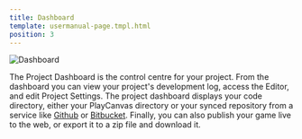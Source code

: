 ```yaml
---
title: Dashboard
template: usermanual-page.tmpl.html
position: 3
---
```


![Dashboard][1]

The Project Dashboard is the control centre for your project. From the dashboard you can view your project's development log, access the Editor, and edit Project Settings. The project dashboard displays your code directory, either your PlayCanvas directory or your synced repository from a service like [Github][2] or [Bitbucket][3]. Finally, you can also publish your game live to the web, or export it to a zip file and download it.

[1]: /images/platform/dashboard2.jpg
[2]: https://github.com
[3]: https://bitbucket.org/
